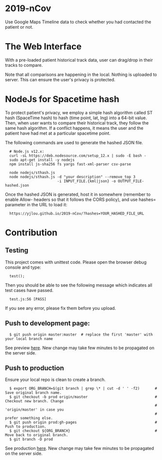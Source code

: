 # 2019-nCov
Use Google Maps Timeline data to check whether you had contacted the patient or not.

# The Web Interface

With a pre-loaded patient historical track data, user can drag/drop in their tracks to compare.

Note that all comparisons are happening in the local. Nothing is uploaded to server. This can
ensure the user's privacy is protected.

# NodeJs for Spacetime hash

To protect patient's privacy, we employ a simple hash algorithm called ST hash (SpaceTime hash)
to hash (time point, lat, lng) into a 64-bit value. Then, when user wants to compare their
historical track, they follow the same hash algorithm. If a conflict happens, it means the user
and the patient have had met at a particular spacetime point.

The following commands are used to generate the hashed JSON file.

```
  # Node.js v12.x:
  curl -sL https://deb.nodesource.com/setup_12.x | sudo -E bash -
  sudo apt-get install -y nodejs
  npm install js-sha256 fs yargs fast-xml-parser csv-parse

  node nodejs/sthash.js
  node nodejs/sthash.js -d "your description" --remove_top 3
                        -i INPUT_FILE.{kml|json} -o OUTPUT_FILE-hashed.json
```

Once the hashed JSON is generated, host it in somewhere (remember to enable Allow- headers
so that it follows the CORS policy), and use hashes= parameter in the URL to load it:

```
  https://yjlou.github.io/2019-nCov/?hashes=YOUR_HASHED_FILE_URL
```


# Contribution

## Testing

This project comes with unittest code. Please open the browser debug console and type:

```
  test();
```

Then you should be able to see the following message which indicates all test cases have passed.

```
  test.js:56 [PASS]
```

If you see any error, please fix them before you upload.


## Push to development page:

```
  $ git push origin master:master  # replace the first 'master' with your local branch name
```

See preview [here](http://raw.githack.com/yjlou/2019-nCov/master/index.html).
New change may take few minutes to be propagated on the server side.

## Push to production

Ensure your local repo is clean to create a branch.

```
  $ export ORG_BRANCH=$(git branch | grep \* | cut -d ' ' -f2)       # Save original branch name.
  $ git checkout -b prod origin/master                               # Checkout new branch. Change
                                                                     # 'origin/master' in case you
                                                                     # prefer something else.
  $ git push origin prod:gh-pages                                    # Push to production.
  $ git checkout ${ORG_BRANCH}                                       # Move back to original branch.
  $ git branch -D prod
```

See production [here](https://yjlou.github.io/2019-nCov/). New change may take few minutes to be
propagated on the server side.
